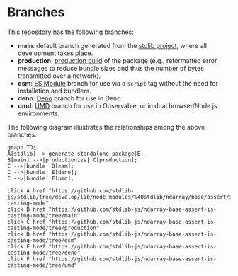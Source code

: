 <!--

@license Apache-2.0

Copyright (c) 2022 The Stdlib Authors.

Licensed under the Apache License, Version 2.0 (the "License");
you may not use this file except in compliance with the License.
You may obtain a copy of the License at

    http://www.apache.org/licenses/LICENSE-2.0

Unless required by applicable law or agreed to in writing, software
distributed under the License is distributed on an "AS IS" BASIS,
WITHOUT WARRANTIES OR CONDITIONS OF ANY KIND, either express or implied.
See the License for the specific language governing permissions and
limitations under the License.

-->

# Branches

This repository has the following branches:

-   **main**: default branch generated from the [stdlib project][stdlib-url], where all development takes place.
-   **production**: [production build][production-url] of the package (e.g., reformatted error messages to reduce bundle sizes and thus the number of bytes transmitted over a network).
-   **esm**: [ES Module][esm-url] branch for use via a `script` tag without the need for installation and bundlers.
-   **deno**: [Deno][deno-url] branch for use in Deno.
-   **umd**: [UMD][umd-url] branch for use in Observable, or in dual browser/Node.js environments.

The following diagram illustrates the relationships among the above branches:

```mermaid
graph TD;
A[stdlib]-->|generate standalone package|B;
B[main] -->|productionize| C[production];
C -->|bundle| D[esm];
C -->|bundle| E[deno];
C -->|bundle| F[umd];

click A href "https://github.com/stdlib-js/stdlib/tree/develop/lib/node_modules/%40stdlib/ndarray/base/assert/is-casting-mode"
click B href "https://github.com/stdlib-js/ndarray-base-assert-is-casting-mode/tree/main"
click C href "https://github.com/stdlib-js/ndarray-base-assert-is-casting-mode/tree/production"
click D href "https://github.com/stdlib-js/ndarray-base-assert-is-casting-mode/tree/esm"
click E href "https://github.com/stdlib-js/ndarray-base-assert-is-casting-mode/tree/deno"
click F href "https://github.com/stdlib-js/ndarray-base-assert-is-casting-mode/tree/umd"
```

[stdlib-url]: https://github.com/stdlib-js/stdlib/tree/develop/lib/node_modules/%40stdlib/ndarray/base/assert/is-casting-mode
[production-url]: https://github.com/stdlib-js/ndarray-base-assert-is-casting-mode/tree/production
[deno-url]: https://github.com/stdlib-js/ndarray-base-assert-is-casting-mode/tree/deno
[umd-url]: https://github.com/stdlib-js/ndarray-base-assert-is-casting-mode/tree/umd
[esm-url]: https://github.com/stdlib-js/ndarray-base-assert-is-casting-mode/tree/esm